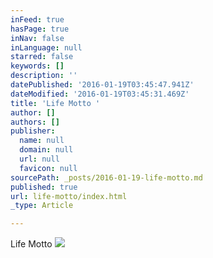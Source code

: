 ```yaml
---
inFeed: true
hasPage: true
inNav: false
inLanguage: null
starred: false
keywords: []
description: ''
datePublished: '2016-01-19T03:45:47.941Z'
dateModified: '2016-01-19T03:45:31.469Z'
title: 'Life Motto '
author: []
authors: []
publisher:
  name: null
  domain: null
  url: null
  favicon: null
sourcePath: _posts/2016-01-19-life-motto.md
published: true
url: life-motto/index.html
_type: Article

---
```

Life Motto
![](https://the-grid-user-content.s3-us-west-2.amazonaws.com/cdf5282e-e9c2-4ff0-af69-df168aa98ff9.jpg)